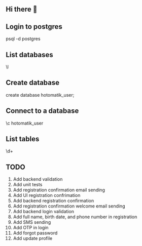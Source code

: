 ## Hi there 👋

<!--

**Here are some ideas to get you started:**

🙋‍♀️ A short introduction - what is your organization all about?
🌈 Contribution guidelines - how can the community get involved?
👩‍💻 Useful resources - where can the community find your docs? Is there anything else the community should know?
🍿 Fun facts - what does your team eat for breakfast?
🧙 Remember, you can do mighty things with the power of [Markdown](https://docs.github.com/github/writing-on-github/getting-started-with-writing-and-formatting-on-github/basic-writing-and-formatting-syntax)
-->


## Login to postgres
psql -d postgres

## List databases
\l

## Create database
create database hotomatik_user;

## Connect to a database
\c hotomatik_user

## List tables
\d+

## TODO
1. Add backend validation
2. Add unit tests
3. Add registration confirmation email sending
4. Add UI registration confrimation
5. Add backend registration confirmation
6. Add registration confirmation welcome email sending
7. Add backend login validation
8. Add full name, birth date, and phone number in registration
9. Add SMS sending
10. Add OTP in login
11. Add forgot password
12. Add update profile
